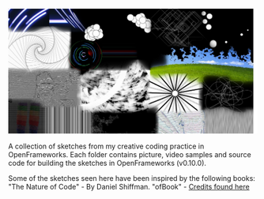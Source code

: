 ![alt text](https://raw.githubusercontent.com/seem-less/Creative-Coding-Scrapbook/master/CollageOfSketches.jpg)

A collection of sketches from my creative coding practice in OpenFrameworks.  Each folder contains picture, video samples and source code for building the sketches in OpenFrameworks (v0.10.0).

Some of the sketches seen here have been inspired by the following books:
  "The Nature of Code" - By Daniel Shiffman.
  "ofBook" - [Credits found here](https://openframeworks.cc/ofBook/chapters/foreword.html)
